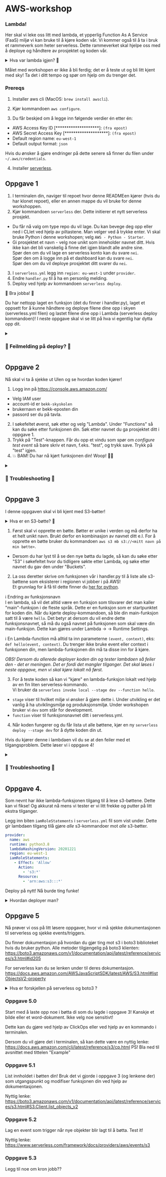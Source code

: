 # AWS-workshop

### Lambda!
Her skal vi leke oss litt med lambda, et ypperlig Function As A Service (FaaS) miljø vi kan bruke til å kjøre koden vår.
Vi kommer også til å ta i bruk et rammeverk som heter serverless. Dette rammeverket skal hjelpe oss med å deploye og håndtere av prosjektet og koden vår.

<details>
  <summary>Hva var lambda igjen? 🤔</summary>
  En lambda er, generelt forklart, en kodesnutt eller funksjon som kjøres enten ved et bestemt tidspunkt eller ved at en bestemt hendelse trigger funksjonen. For eksempel så kan man ønske at en ny jobbsøknad i databasen skal trigge en epostutsendelse til søker. En fordel med Lambda er at man kun betaler for ressursene man bruker under kjøring, og ingenting ellers. Lambda er en Function as a Service, noe som betyr at man ikke trenger å sette opp noe konfigurere noe underliggende infrastruktur.
</details>

Målet med workshopen er ikke å bli ferdig; det er å teste ut og bli litt kjent med sky! Ta det i ditt tempo og spør om hjelp om du trenger det.

### Prereqs
1. Installer aws cli (MacOS: `brew install awscli`).
2. Kjør kommandoen `aws configure`. 

3. Du får beskjed om å legge inn følgende verdier én etter én:
- AWS Access Key ID [********************]:  `(fra epost)`
- AWS Secret Access Key [********************]: `(fra epost)`
- Default region name: `eu-west-1`
- Default output format: `json`

Hvis du ønsker å gjøre endringer på dette senere så finner du filen under `~/.aws/credentials`.

4. Installer [serverless](https://www.serverless.com/framework/docs/getting-started/).

## Oppgave 1
1. I terminalen din, naviger til repoet hvor denne READMEen kjører (hvis du har klonet repoet), eller en annen mappe du vil bruke for denne workshoppen. 
2. Kjør kommandoen `serverless` der. Dette initierer et nytt serverless prosjekt. 
- Du får nå valg om type repo du vil lage. Du kan bevege deg opp eller ned i CLIet ved hjelp av piltastene. Man velger ved å trykke enter. Vi skal bruke Python i denne workshopen; velg `AWS - Python - Starter`.
- Gi prosjektet et navn - velg noe unikt som inneholder navnet ditt. Hvis ikke kan det bli vanskelig å finne det igjen blandt alle andre sine.   
  Spør den om du vil lage en serverless konto kan du svare `nei`. <br />
  Spør den om å logge inn på et dashboard kan du svare `nei`. <br />
  Spør den om du vil deploye prosjektet ditt svarer du `nei`. <br />
3. I `serverless.yml` legg inn `region: eu-west-1` under `provider`.
4. Endre `handler.py` til å ha en personlig melding.
5. Deploy ved hjelp av kommandoen `serverless deploy`.

🙌 Bra jobba! 🙌 

Du har nettopp laget en funksjon (det du finner i handler.py), laget et oppsett for å kunne håndtere og deploye filene dine opp i skyen (serverless.yml filen) og lastet filene dine opp i Lambda (serverless deploy kommandoen)! I neste oppgave skal vi se litt på hva vi egentlig har dytta opp dit.

<details>
<summary> <h3>🚨 Feilmelding på deploy? 🚨</h3></summary>

#### `Error: This command can only be run in a Serverless service directory.`

```Environment: darwin, node 18.2.0, framework 3.14.0, plugin 6.2.1, SDK 4.3.2
Docs:        docs.serverless.com
Support:     forum.serverless.com
Bugs:        github.com/serverless/serverless/issues

Error:
This command can only be run in a Serverless service directory. Make sure to reference a valid config file in the current working directory if you're using a custom config file
```
💡 Løsning: pass på at du er inne i riktig mappe når du kjøerer `serverlss deploy`
<br>
<br>
#### `Error: The security token included in the request is invalid.`
```
Deploying testingTasks to stage dev (eu-west-1)

✖ Stack testingTasks-dev failed to deploy (0s)
Environment: darwin, node 18.2.0, framework 3.14.0, plugin 6.2.1, SDK 4.3.2
Credentials: Local, "default" profile
Docs:        docs.serverless.com
Support:     forum.serverless.com
Bugs:        github.com/serverless/serverless/issues

Error:
The security token included in the request is invalid.
```

💡 Løsning: Du har trolig feil `Access key` og `Access Secret`. Kjør `aws configure` om igjen og pass på å lime inn riktige verdier fra e-posten. 
  Fortsatt trøbbel? Ta kontakt med en av kursholderne så de kan hjelpe deg å generere en ny key + secret.

</details>


## Oppgave 2
Nå skal vi ta å sjekke ut UIen og se hvordan koden kjører!
1. Logg inn på https://console.aws.amazon.com/
  - Velg IAM user
  - account-id er `bekk-skyskolen`
  - brukernavn er bekk-eposten din
  - passord ser du på tavla. 
2. I søkefeltet øverst, søk etter og velg "Lambda". Under "Functions" så kan du søke etter funksjonen din. Søk etter navnet du ga prosjektet ditt i oppgave 1.
3. Trykk på "Test"-knappen. Får du opp et vindu som spør om _configure test event_ så bare skriv et navn, f.eks. "test", og trykk save. Trykk på "test" igjen.
4. 💥 BAM! Du har nå kjørt funksjonen din! Woop! 🥳🎉

<details>
<summary> <h3>🚨 Troubleshooting 🚨</h3></summary>
💡 Oppe til høyre ved siden av brukernavnet ditt står det en "region". AWS har en tendens til å sende en til feil region. Vi henger i eu-west-1. <br /><br />

Se [bildene i losningsforslag2-mappen](https://github.com/halvorhm/skyskolen-lambda-workshop/tree/main/losningsforslag/oppgave2) for hvor du skal trykke dersom stegene over ikke var helt tydelige.
</details>


## Oppgave 3
I denne oppgaven skal vi bli kjent med S3-bøtter! 

<details>
  <summary>Hva er en S3-bøtte? 🤔</summary>
  S3 står for Simple Storage Service og brukes til å holde data. Tenk på det som en litt fancy delt disk - slik som Google Drive eller Dropbox.
</details>

1. Først skal vi opprette en bøtte. Bøtter er unike i verden og må derfor ha et helt unikt navn. Brukt derfor en kombinasjon av navnet ditt e.l.
For å opprette en bøtte bruker du kommandoen `aws s3 mb s3://<mitt navn på min bøtte>`.

- Dersom du har lyst til å se den nye bøtta du lagde, så kan du søke etter "S3" i søkefeltet hvor du tidligere søkte etter Lambda, og søke etter navnet du gav den under "Buckets".

2. La oss deretter skrive om funksjonen vår i handler.py til å liste alle s3-bøttene som eksisterer i regionen vi jobber i på AWS! <br />Et grunnlag for å få til dette finner du [her for python](https://boto3.amazonaws.com/v1/documentation/api/latest/guide/s3-example-creating-buckets.html#list-existing-buckets). 

ℹ️ Endring av funksjonsnavn <br />
I en lambda, så vil det alltid være en funksjon som tilsvarer det man kaller "main"-funksjon i de fleste språk. Dette er en funksjon som er startpunktet for koden din. Når du kjørte deploy-kommandoen, så ble din main-funksjon satt til å være `hello`. Det betyr at dersom du vil endre dette funksjonsnavnet, så må du også navnet på funksjonen som skal være din main-funksjon. Dette kan gjøres under Lambda -> <din funksjon> -> Runtime Settings. 

ℹ️ En Lambda-function må alltid ta inn parameterne `(event, context)`, eks: `def hello(event, context)`. Du trenger ikke bruke event eller context i funksjonen din, men lambda-funksjonen din må ta disse inn for å kjøre.

*OBS! Dersom du allerede deployer koden din og tester lambdaen så feiler den - det er meningen. Det er fordi det mangler tilganger. Det skal løses i neste oppgave, men vi skal kjøre lokalt nå først.*

3. For å teste koden så kan vi "kjøre" en lambda-funksjon lokalt ved hjelp av en fin liten serverless-kommando. <br />
Vi bruker da `serverless invoke local --stage dev --function hello`. <br />
- `stage` viser til hvilket miljø vi ønsker å gjøre dette i. Under utvikling er det vanlig å ha utviklingsmiljø og produksjonsmiljø. Under workshopen bruker vi `dev` som står for development.
- `function` viser til funksjonsnavnet ditt i serverless.yml. 

4. Når koden fungerer og du får lista ut alle bøttene, kjør en ny `serverless deploy --stage dev` for å dytte koden din ut.

Hvis du kjører denne i lambdaen vil du se at den feiler med et tilgangsproblem. Dette løser vi i oppgave 4!

<details>
<summary> <h3>🚨 Troubleshooting 🚨</h3></summary>

💡 Hvis du kjører python og prøver å kjøre lambdaen lokalt kan det hende du må installere boto3. 
For å løse følgende feilmelding ``` ModuleNotFoundError: No module named 'boto3' ```  kjør ``` pip3 install boto3 ``` i terminalen.

<br>

💡 Har du endret funksjonen din og får nå feilmeldingen: ``` TypeError: printBuckets() takes 0 positional arguments but 2 were given ```? Løsning: funksjonen din må ta inn parameterne `(event, context)` eks: `def hello(event, context)`. Du trenger ikke bruke event eller context i funksjonen din, men en lamda-funksjon må ta disse inn for å kjøre.
</details>

## Oppgave 4. 
Som nevnt har ikke lambda-funksjonen tilgang til å lese s3-bøttene. 
Dette kan vi fikse! Og akkurat nå mens vi tester er vi litt frekke og putter på litt ekstra tilganger.

Legg inn biten `iamRoleStatements` i `serverless.yml` fil som vist under. Dette gir lambdaen tilgang tilå gjøre _alle_ s3-kommandoer mot _alle_ s3-bøtter.  

```yaml
provider:
  name: aws
  runtime: python3.8
  lambdaHashingVersion: 20201221
  region: eu-west-1
  iamRoleStatements:
    - Effect: 'Allow'
      Action:
        - 's3:*'
      Resource:
        - 'arn:aws:s3:::*'
```
Deploy på nytt! Nå burde ting funke!

<details>
<summary> Hvordan deployer man? </summary>

Kjør kommandoen `serverless deploy --stage dev`

</details>


## Oppgave 5
Nå prøver vi oss på litt løsere oppgaver, hvor vi må sjekke dokumentasjonen til serverless og sjekke events/triggers. 

Du finner dokumentasjon på hvordan du gjør ting mot s3 i boto3 biblioteket hvis du bruker python. 
Alle metoder tilgjengelig på boto3 klienten: https://boto3.amazonaws.com/v1/documentation/api/latest/reference/services/s3.html#id205

For serverless kan du se lenken under til deres dokumentasjon.
https://docs.aws.amazon.com/AWSJavaScriptSDK/latest/AWS/S3.html#listObjectsV2-property

<details>
  <summary> Hva er forskjellen på serverless og boto3 ?</summary>
 Boto3 er et python-bibliotek og SDK (Software Development Kit). Ved å bruke boto3, så kan man interagere med forskjellige ressurser (f.eks. en lambda) i AWS gjennom kode.  Enkelt forklart er så er bruken til serverless å kunne deploye denne koden enkelt til AWS, og å abstrahere bort en del underliggende infrastruktur. De har noen overlappende bruksområder (for eksempel kan begge brukes til å opprette en s3-bøtte), men fokusområdene er forskjellige.
</details>

### Oppgave 5.0
Start med å laste opp noe i bøtta di som du lagde i oppgave 3! Kanskje et bilde eller et word-dokument. Ikke velg noe sensitivt!

Dette kan du gjøre ved hjelp av ClickOps eller ved hjelp av en kommando i terminalen. 

Dersom du vil gjøre det i terminalen, så kan dette være en nyttig lenke: https://docs.aws.amazon.com/cli/latest/reference/s3/cp.html
PS! Bla ned til avsnittet med tittelen "Example" 

### Oppgave 5.1
List innholdet i bøtten din! Bruk det vi gjorde i oppgave 3 (og lenkene der) som utgangspunkt og modifiser funksjonen din ved hjelp av dokumentasjonen. 

Nyttig lenke:
https://boto3.amazonaws.com/v1/documentation/api/latest/reference/services/s3.html#S3.Client.list_objects_v2

### Oppgave 5.2
Lag en event som trigger når nye objekter blir lagt til å bøtta. Test it!

Nyttig lenke: 
https://www.serverless.com/framework/docs/providers/aws/events/s3

### Oppgave 5.3 
Legg til noe om kron jobb??


